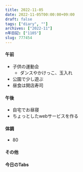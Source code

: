 ```yaml
---
title: 2022-11-05
date: 2022-11-05T00:00:00+09:00
draft: false
tags: ["diary", ""]
archives: ["2022-11"]
n年日記: ["1105"]
slug: 777454
---
```

#### 午前
- 子供の運動会
  - ダンスやかけっこ、玉入れ
- 公園で少し遊ぶ
- 昼食は開店寿司
#### 午後
- 自宅でお昼寝
- ちょっとしたwebサービスを作る
#### 体調
- 80
#### その他
#### 今日のTabs